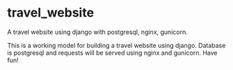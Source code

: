 # travel_website
A travel website using django with postgresql, nginx, gunicorn.


This is a working model for building a travel website using django.
Database is postgresql and requests will be served using nginx and gunicorn.
Have fun!

